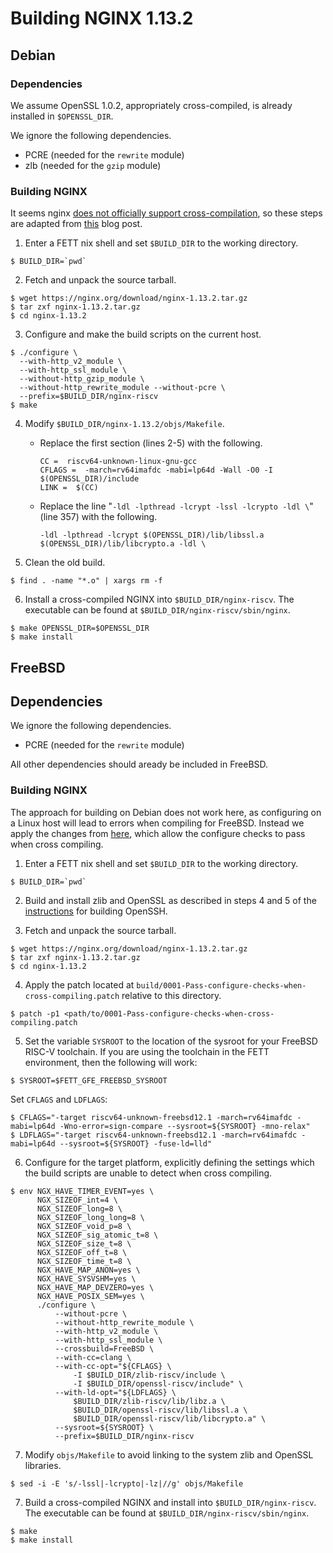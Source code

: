 # Building NGINX 1.13.2

## Debian

### Dependencies

We assume OpenSSL 1.0.2, appropriately cross-compiled, is already installed in `$OPENSSL_DIR`.

We ignore the following dependencies.
- PCRE (needed for the `rewrite` module)
- zlb (needed for the `gzip` module)

### Building NGINX

It seems nginx [does not officially support cross-compilation](https://forum.nginx.org/read.php?2,279437,279441#msg-279441), so these steps are adapted from [this](http://tiebing.blogspot.com/2014/09/cross-compile-nginx-for-arm.html) blog post.

1. Enter a FETT nix shell and set `$BUILD_DIR` to the working directory.
```
$ BUILD_DIR=`pwd`
```

2. Fetch and unpack the source tarball.
```
$ wget https://nginx.org/download/nginx-1.13.2.tar.gz
$ tar zxf nginx-1.13.2.tar.gz
$ cd nginx-1.13.2
```

3. Configure and make the build scripts on the current host.
```
$ ./configure \
  --with-http_v2_module \
  --with-http_ssl_module \
  --without-http_gzip_module \
  --without-http_rewrite_module --without-pcre \
  --prefix=$BUILD_DIR/nginx-riscv
$ make
```

4. Modify `$BUILD_DIR/nginx-1.13.2/objs/Makefile`.

   - Replace the first section (lines 2-5) with the following.
     ```
     CC =  riscv64-unknown-linux-gnu-gcc
     CFLAGS =  -march=rv64imafdc -mabi=lp64d -Wall -O0 -I $(OPENSSL_DIR)/include
     LINK =  $(CC)
     ```
     
   - Replace the line "`-ldl -lpthread -lcrypt -lssl -lcrypto -ldl \`" (line 357) with the following.
     ```
     -ldl -lpthread -lcrypt $(OPENSSL_DIR)/lib/libssl.a $(OPENSSL_DIR)/lib/libcrypto.a -ldl \
     ```

5. Clean the old build.
```
$ find . -name "*.o" | xargs rm -f
```

6. Install a cross-compiled NGINX into `$BUILD_DIR/nginx-riscv`. The executable can be found at `$BUILD_DIR/nginx-riscv/sbin/nginx`.
```
$ make OPENSSL_DIR=$OPENSSL_DIR
$ make install
```

## FreeBSD

## Dependencies

We ignore the following dependencies.
- PCRE (needed for the `rewrite` module)

All other dependencies should aready be included in FreeBSD.

### Building NGINX

The approach for building on Debian does not work here, as configuring
on a Linux host will lead to errors when compiling for
FreeBSD. Instead we apply the changes from
[here](https://github.com/CTSRD-CHERI/nginx/commit/7346e0c792ab6608546a8f8cf55c6a505a70c2b9),
which allow the configure checks to pass when cross compiling.

1. Enter a FETT nix shell and set `$BUILD_DIR` to the working directory.
```
$ BUILD_DIR=`pwd`
```

2. Build and install zlib and OpenSSL as described in steps 4 and 5 of
   the [instructions](./OpenSSH.md) for building OpenSSH.

3. Fetch and unpack the source tarball.
```
$ wget https://nginx.org/download/nginx-1.13.2.tar.gz
$ tar zxf nginx-1.13.2.tar.gz
$ cd nginx-1.13.2
```

4. Apply the patch located at
`build/0001-Pass-configure-checks-when-cross-compiling.patch` relative
to this directory.
```
$ patch -p1 <path/to/0001-Pass-configure-checks-when-cross-compiling.patch
```

5. Set the variable `SYSROOT` to the location of the sysroot for your
   FreeBSD RISC-V toolchain. If you are using the toolchain in the
   FETT environment, then the following will work:
 ```
$ SYSROOT=$FETT_GFE_FREEBSD_SYSROOT
```
  Set `CFLAGS` and `LDFLAGS`:
```
$ CFLAGS="-target riscv64-unknown-freebsd12.1 -march=rv64imafdc -mabi=lp64d -Wno-error=sign-compare --sysroot=${SYSROOT} -mno-relax"
$ LDFLAGS="-target riscv64-unknown-freebsd12.1 -march=rv64imafdc -mabi=lp64d --sysroot=${SYSROOT} -fuse-ld=lld"
```

6. Configure for the target platform, explicitly defining the settings
   which the build scripts are unable to detect when cross compiling.
```
$ env NGX_HAVE_TIMER_EVENT=yes \
      NGX_SIZEOF_int=4 \
      NGX_SIZEOF_long=8 \
      NGX_SIZEOF_long_long=8 \
      NGX_SIZEOF_void_p=8 \
      NGX_SIZEOF_sig_atomic_t=8 \
      NGX_SIZEOF_size_t=8 \
      NGX_SIZEOF_off_t=8 \
      NGX_SIZEOF_time_t=8 \
      NGX_HAVE_MAP_ANON=yes \
      NGX_HAVE_SYSVSHM=yes \
      NGX_HAVE_MAP_DEVZERO=yes \
      NGX_HAVE_POSIX_SEM=yes \
      ./configure \
          --without-pcre \
          --without-http_rewrite_module \
          --with-http_v2_module \
          --with-http_ssl_module \
          --crossbuild=FreeBSD \
          --with-cc=clang \
          --with-cc-opt="${CFLAGS} \
              -I $BUILD_DIR/zlib-riscv/include \
              -I $BUILD_DIR/openssl-riscv/include" \
          --with-ld-opt="${LDFLAGS} \
              $BUILD_DIR/zlib-riscv/lib/libz.a \
              $BUILD_DIR/openssl-riscv/lib/libssl.a \
              $BUILD_DIR/openssl-riscv/lib/libcrypto.a" \
          --sysroot=${SYSROOT} \
          --prefix=$BUILD_DIR/nginx-riscv
```

7. Modify `objs/Makefile` to avoid linking to the system zlib and OpenSSL libraries.
```
$ sed -i -E 's/-lssl|-lcrypto|-lz|//g' objs/Makefile
```

7. Build a cross-compiled NGINX and install into
   `$BUILD_DIR/nginx-riscv`. The executable can be found at
   `$BUILD_DIR/nginx-riscv/sbin/nginx`.
```
$ make
$ make install
```
